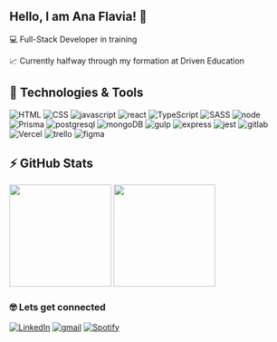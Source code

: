 ## Hello, I am Ana Flavia! 👋

💻	Full-Stack Developer in training 

📈 Currently halfway through my formation at Driven Education

## 🚀 Technologies & Tools

![HTML](https://img.shields.io/badge/HTML5-E34F26?style=for-the-badge&logo=html5&logoColor=white) ![CSS](https://img.shields.io/badge/CSS3-1572B6?style=for-the-badge&logo=css3&logoColor=white) ![javascript](https://img.shields.io/badge/JavaScript-F7DF1E?style=for-the-badge&logo=javascript&logoColor=black) ![react](https://img.shields.io/badge/React-20232A?style=for-the-badge&logo=react&logoColor=61DAFB)  ![TypeScript](https://img.shields.io/badge/TypeScript-007ACC?style=for-the-badge&logo=typescript&logoColor=white) ![SASS](https://img.shields.io/badge/Sass-CC6699?style=for-the-badge&logo=sass&logoColor=white)
![node](https://img.shields.io/badge/Node.js-43853D?style=for-the-badge&logo=node.js&logoColor=white) ![Prisma](https://img.shields.io/badge/Prisma-3982CE?style=for-the-badge&logo=Prisma&logoColor=white) ![postgresql](https://img.shields.io/badge/PostgreSQL-316192?style=for-the-badge&logo=postgresql&logoColor=white) ![mongoDB](https://img.shields.io/badge/MongoDB-4EA94B?style=for-the-badge&logo=mongodb&logoColor=white) ![gulp](https://img.shields.io/badge/Gulp-CF4647?style=for-the-badge&logo=gulp&logoColor=white) ![express](https://img.shields.io/badge/Express.js-000000?style=for-the-badge&logo=express&logoColor=white) ![jest](https://img.shields.io/badge/Jest-C21325?style=for-the-badge&logo=jest&logoColor=white) 
![gitlab](https://img.shields.io/badge/GitLab-330F63?style=for-the-badge&logo=gitlab&logoColor=white) ![Vercel](https://img.shields.io/badge/Vercel-000000?style=for-the-badge&logo=vercel&logoColor=white) ![trello](https://img.shields.io/badge/Trello-0052CC?style=for-the-badge&logo=trello&logoColor=white) ![figma](https://img.shields.io/badge/Figma-F24E1E?style=for-the-badge&logo=figma&logoColor=white)

## ⚡ GitHub Stats


<div>
  
  <img height="180em" src="https://github-readme-stats.vercel.app/api?username=AnaEstacheski&show_icons=true&theme=dracula"/>
  <img height="180" src="https://github-readme-stats.vercel.app/api/top-langs/?username=AnaEstacheski&layout=compact&theme=dracula"/>
  </div>

### 🤓 Lets get connected

[![LinkedIn](https://img.shields.io/badge/LinkedIn-0077B5?style=for-the-badge&logo=linkedin&logoColor=white)](https://www.linkedin.com/in/anaestacheski/) [![gmail](https://img.shields.io/badge/Gmail-D14836?style=for-the-badge&logo=gmail&logoColor=white)](flaviaestacheski@gmail.com) [![Spotify](https://img.shields.io/badge/Spotify-1ED760?&style=for-the-badge&logo=spotify&logoColor=white)](https://open.spotify.com/user/aflaviaestacheski)

